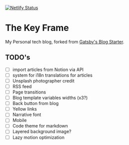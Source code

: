 [![Netlify Status](https://api.netlify.com/api/v1/badges/fa20d50a-d2a8-4938-8ca6-855a04c3f0e6/deploy-status)](https://app.netlify.com/sites/thekeyframe/deploys)

# The Key Frame

My Personal tech blog, forked from [Gatsby's Blog Starter](https://www.gatsbyjs.com/starters/gatsbyjs/gatsby-starter-blog).

## TODO's

- [ ] import articles from Notion via API
- [ ] system for i18n translations for articles
- [ ] Unsplash photographer credit
- [ ] RSS feed
- [ ] Page transitions
- [ ] Blog template variables widths (x3?)
- [ ] Back button from blog
- [ ] Yellow links
- [ ] Narrative font
- [ ] Mobile
- [ ] Code theme for markdown
- [ ] Layered background image?
- [ ] Lazy motion optimization
